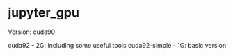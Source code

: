 # jupyter_gpu

Version:
cuda90

cuda92 - 2G: including some useful tools
cuda92-simple - 1G: basic version

